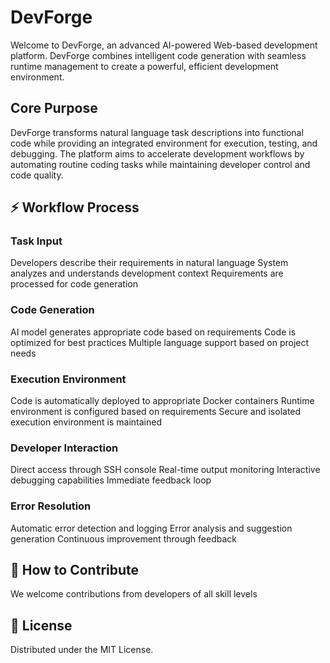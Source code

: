 # DevForge

Welcome to DevForge, an advanced AI-powered Web-based development platform. DevForge combines intelligent code generation with seamless runtime management to create a powerful, efficient development environment.


## Core Purpose
DevForge transforms natural language task descriptions into functional code while providing an integrated environment for execution, testing, and debugging. The platform aims to accelerate development workflows by automating routine coding tasks while maintaining developer control and code quality.


## ⚡ Workflow Process

### Task Input

Developers describe their requirements in natural language
System analyzes and understands development context
Requirements are processed for code generation


### Code Generation

AI model generates appropriate code based on requirements
Code is optimized for best practices
Multiple language support based on project needs


### Execution Environment

Code is automatically deployed to appropriate Docker containers
Runtime environment is configured based on requirements
Secure and isolated execution environment is maintained


### Developer Interaction

Direct access through SSH console
Real-time output monitoring
Interactive debugging capabilities
Immediate feedback loop


### Error Resolution

Automatic error detection and logging
Error analysis and suggestion generation
Continuous improvement through feedback


## 🤝 How to Contribute
We welcome contributions from developers of all skill levels

## 📜 License
Distributed under the MIT License.

